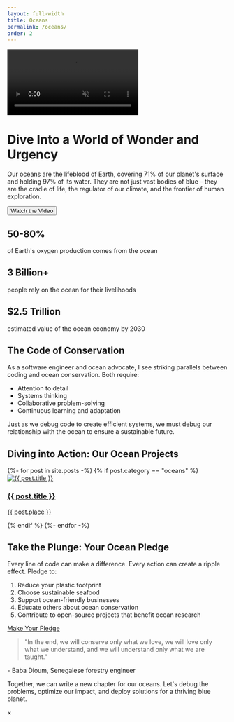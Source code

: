 ```yaml
---
layout: full-width
title: Oceans
permalink: /oceans/
order: 2
---
```


<body class="oceans-layout">
<div class="ocean-hero">
  <video autoplay loop muted playsinline id="bgVideo">
    <source src="/assets/video/oceans/GH017503.mp4" type="video/mp4">
  </video>
  <script>
    document.getElementById('bgVideo').playbackRate = 0.7; // Half speed
  </script>
  <div class="hero-content">
    <h1>Dive Into a World of Wonder and Urgency</h1>
    <p>Our oceans are the lifeblood of Earth, covering 71% of our planet's surface and holding 97% of its water. They are not just vast bodies of blue – they are the cradle of life, the regulator of our climate, and the frontier of human exploration.</p>
    <button id="watchVideoBtn" class="cta-button">Watch the Video</button>
  </div>
</div>

<div class="ocean-stats">
  <div class="stat">
    <h2>50-80%</h2>
    <p>of Earth's oxygen production comes from the ocean</p>
  </div>
  <div class="stat">
    <h2>3 Billion+</h2>
    <p>people rely on the ocean for their livelihoods</p>
  </div>
  <div class="stat">
    <h2>$2.5 Trillion</h2>
    <p>estimated value of the ocean economy by 2030</p>
  </div>
</div>

<div class="ocean-call-to-action">
  <h2>The Code of Conservation</h2>
  <p>As a software engineer and ocean advocate, I see striking parallels between coding and ocean conservation. Both require:</p>
  <ul>
    <li>Attention to detail</li>
    <li>Systems thinking</li>
    <li>Collaborative problem-solving</li>
    <li>Continuous learning and adaptation</li>
  </ul>
  <p>Just as we debug code to create efficient systems, we must debug our relationship with the ocean to ensure a sustainable future.</p>
</div>

<div class="ocean-projects">
  <h2>Diving into Action: Our Ocean Projects</h2>
  <div class="project-grid">
    {%- for post in site.posts -%}
    {% if post.category == "oceans" %}
      <div class="project-card">
        <a href="{{ post.url }}">
          <img src="{{ post.image }}" alt="{{ post.title }}">
          <div class="project-info">
            <h3>{{ post.title }}</h3>
            <p>{{ post.place }}</p>
          </div>
        </a>
      </div>
    {% endif %}
    {%- endfor -%}
  </div>
</div>

<div class="ocean-pledge">
  <h2>Take the Plunge: Your Ocean Pledge</h2>
  <p>Every line of code can make a difference. Every action can create a ripple effect. Pledge to:</p>
  <ol>
    <li>Reduce your plastic footprint</li>
    <li>Choose sustainable seafood</li>
    <li>Support ocean-friendly businesses</li>
    <li>Educate others about ocean conservation</li>
    <li>Contribute to open-source projects that benefit ocean research</li>
  </ol>
  <a href="#" class="cta-button">Make Your Pledge</a>
</div>

<div class="ocean-quote">
  <blockquote>
    "In the end, we will conserve only what we love, we will love only what we understand, and we will understand only what we are taught."
  </blockquote>
  <p>- Baba Dioum, Senegalese forestry engineer</p>
</div>

<div class="ocean-footer">
  <p>Together, we can write a new chapter for our oceans. Let's debug the problems, optimize our impact, and deploy solutions for a thriving blue planet.</p>
</div>

<div id="videoModal" class="modal">
  <div class="modal-content">
    <span class="close">&times;</span>
    <iframe width="560" height="315" src="" frameborder="0" allow="autoplay; encrypted-media" allowfullscreen></iframe>
  </div>
</div>

</body>

<script>
document.getElementById('watchVideoBtn').onclick = function() {
  var modal = document.getElementById('videoModal');
  var iframe = modal.querySelector('iframe');
  iframe.src = 'https://www.youtube.com/embed/YOUR_VIDEO_ID?autoplay=1';
  modal.style.display = 'block';
}

document.querySelector('.close').onclick = function() {
  var modal = document.getElementById('videoModal');
  var iframe = modal.querySelector('iframe');
  iframe.src = '';
  modal.style.display = 'none';
}

window.onclick = function(event) {
  var modal = document.getElementById('videoModal');
  if (event.target == modal) {
    var iframe = modal.querySelector('iframe');
    iframe.src = '';
    modal.style.display = 'none';
  }
}
</script>
